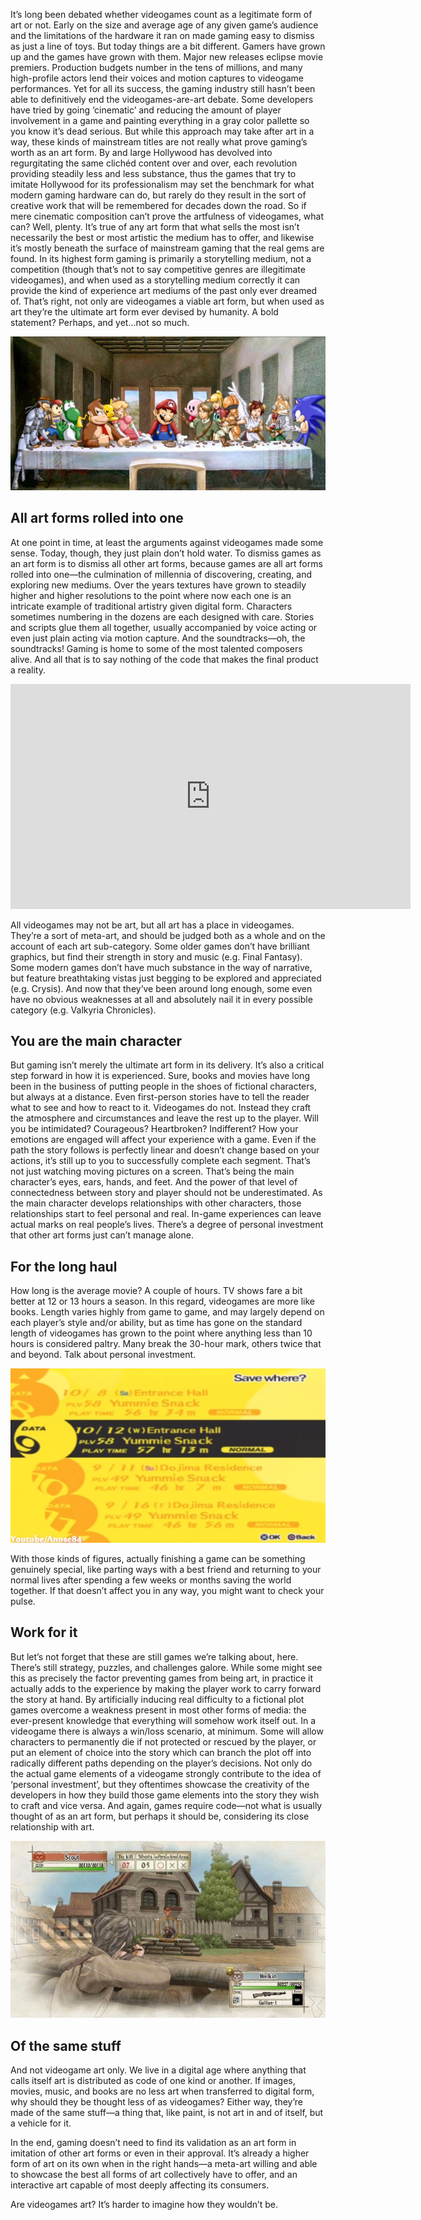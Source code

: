 <!--t Why Videogames are the Ultimate Art Form t-->
<!--tag 2015,archive,features,gaming,thinkboxly tag-->
<!--image /content/images/why-videogames-are-ultimate-art-form/ESyER4W1-640x3121.jpg image-->
  
It’s long been debated whether videogames count as a legitimate form of art or not. Early on the size and average age of any given game’s audience and the limitations of the hardware it ran on made gaming easy to dismiss as just a line of toys. But today things are a bit different. Gamers have grown up and the games have grown with them. Major new releases eclipse movie premiers. Production budgets number in the tens of millions, and many high-profile actors lend their voices and motion captures to videogame performances. Yet for all its success, the gaming industry still hasn’t been able to definitively end the videogames-are-art debate. Some developers have tried by going ‘cinematic’ and reducing the amount of player involvement in a game and painting everything in a gray color pallette so you know it’s dead serious. But while this approach may take after art in a way, these kinds of mainstream titles are not really what prove gaming’s worth as an art form. By and large Hollywood has devolved into regurgitating the same clichéd content over and over, each revolution providing steadily less and less substance, thus the games that try to imitate Hollywood for its professionalism may set the benchmark for what modern gaming hardware can do, but rarely do they result in the sort of creative work that will be remembered for decades down the road. So if mere cinematic composition can’t prove the artfulness of videogames, what can? Well, plenty. It’s true of any art form that what sells the most isn’t necessarily the best or most artistic the medium has to offer, and likewise it’s mostly beneath the surface of mainstream gaming that the real gems are found. In its highest form gaming is primarily a storytelling medium, not a competition (though that’s not to say competitive genres are illegitimate videogames), and when used as a storytelling medium correctly it can provide the kind of experience art mediums of the past only ever dreamed of. That’s right, not only are videogames a viable art form, but when used as art they’re the ultimate art form ever devised by humanity. A bold statement? Perhaps, and yet…not so much.  
  
![](/content/images/why-videogames-are-ultimate-art-form/ESyER4W1-640x3121.jpg)  
  

## All art forms rolled into one

  
At one point in time, at least the arguments against videogames made some sense. Today, though, they just plain don’t hold water. To dismiss games as an art form is to dismiss all other art forms, because games are all art forms rolled into one—the culmination of millennia of discovering, creating, and exploring new mediums. Over the years textures have grown to steadily higher and higher resolutions to the point where now each one is an intricate example of traditional artistry given digital form. Characters sometimes numbering in the dozens are each designed with care. Stories and scripts glue them all together, usually accompanied by voice acting or even just plain acting via motion capture. And the soundtracks—oh, the soundtracks! Gaming is home to some of the most talented composers alive. And all that is to say nothing of the code that makes the final product a reality.  
  

<iframe width="640" height="360" src="https://www.youtube.com/embed/H5EpTzqRsRk?list=PLfseE3JLZwXzC7n7sJWxyClo90wk0_Sf_" frameborder="0" allowfullscreen></iframe>

  
  
All videogames may not be art, but all art has a place in videogames. They’re a sort of meta-art, and should be judged both as a whole and on the account of each art sub-category. Some older games don’t have brilliant graphics, but find their strength in story and music (e.g. Final Fantasy). Some modern games don’t have much substance in the way of narrative, but feature breathtaking vistas just begging to be explored and appreciated (e.g. Crysis). And now that they’ve been around long enough, some even have no obvious weaknesses at all and absolutely nail it in every possible category (e.g. Valkyria Chronicles).  
  

## You are the main character

  
But gaming isn’t merely the ultimate art form in its delivery. It’s also a critical step forward in how it is experienced. Sure, books and movies have long been in the business of putting people in the shoes of fictional characters, but always at a distance. Even first-person stories have to tell the reader what to see and how to react to it. Videogames do not. Instead they craft the atmosphere and circumstances and leave the rest up to the player. Will you be intimidated? Courageous? Heartbroken? Indifferent? How your emotions are engaged will affect your experience with a game. Even if the path the story follows is perfectly linear and doesn’t change based on your actions, it’s still up to you to successfully complete each segment. That’s not just watching moving pictures on a screen. That’s being the main character’s eyes, ears, hands, and feet. And the power of that level of connectedness between story and player should not be underestimated. As the main character develops relationships with other characters, those relationships start to feel personal and real. In-game experiences can leave actual marks on real people’s lives. There’s a degree of personal investment that other art forms just can’t manage alone.  
  

## For the long haul

  
How long is the average movie? A couple of hours. TV shows fare a bit better at 12 or 13 hours a season. In this regard, videogames are more like books. Length varies highly from game to game, and may largely depend on each player’s style and/or ability, but as time has gone on the standard length of videogames has grown to the point where anything less than 10 hours is considered paltry. Many break the 30-hour mark, others twice that and beyond. Talk about personal investment.  
  
[![](/content/images/why-videogames-are-ultimate-art-form/P4save-640x3541.png)](/content/images/why-videogames-are-ultimate-art-form/P4save-640x3541.png)  
  
With those kinds of figures, actually finishing a game can be something genuinely special, like parting ways with a best friend and returning to your normal lives after spending a few weeks or months saving the world together. If that doesn’t affect you in any way, you might want to check your pulse.  
  

## Work for it

  
But let’s not forget that these are still games we’re talking about, here. There’s still strategy, puzzles, and challenges galore. While some might see this as precisely the factor preventing games from being art, in practice it actually adds to the experience by making the player work to carry forward the story at hand. By artificially inducing real difficulty to a fictional plot games overcome a weakness present in most other forms of media: the ever-present knowledge that everything will somehow work itself out. In a videogame there is always a win/loss scenario, at minimum. Some will allow characters to permanently die if not protected or rescued by the player, or put an element of choice into the story which can branch the plot off into radically different paths depending on the player’s decisions. Not only do the actual game elements of a videogame strongly contribute to the idea of ‘personal investment’, but they oftentimes showcase the creativity of the developers in how they build those game elements into the story they wish to craft and vice versa. And again, games require code—not what is usually thought of as an art form, but perhaps it should be, considering its close relationship with art.  
  
[![](/content/images/why-videogames-are-ultimate-art-form/2734836-2701693-0960544818-273021-640x3601.jpg)](/content/images/why-videogames-are-ultimate-art-form/2734836-2701693-0960544818-273021-640x3601.jpg)  
  

## Of the same stuff

  
And not videogame art only. We live in a digital age where anything that calls itself art is distributed as code of one kind or another. If images, movies, music, and books are no less art when transferred to digital form, why should they be thought less of as videogames? Either way, they’re made of the same stuff—a thing that, like paint, is not art in and of itself, but a vehicle for it.  
  
In the end, gaming doesn’t need to find its validation as an art form in imitation of other art forms or even in their approval. It’s already a higher form of art on its own when in the right hands—a meta-art willing and able to showcase the best all forms of art collectively have to offer, and an interactive art capable of most deeply affecting its consumers.  
  
Are videogames art? It’s harder to imagine how they wouldn’t be.
